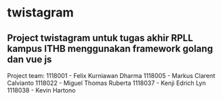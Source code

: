 # twistagram

## Project twistagram untuk tugas akhir RPLL kampus ITHB menggunakan framework golang dan vue js

Project team:
1118001 - Felix Kurniawan Dharma
1118005 - Markus Clarent Calvianto
1118022 - Miguel Thomas Ruberta
1118037 - Kenji Edrich Lyn
1118038 - Kevin Hartono

